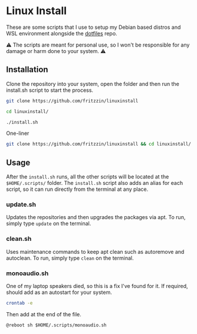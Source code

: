 # Linux Install
These are some scripts that I use to setup my Debian based distros and WSL environment alongside the [dotfiles](https://github.com/Fritzzin/dotfiles) repo. 

:warning: The scripts are meant for personal use, so I won't be responsible for any damage or harm done to your system. :warning:

## Installation
Clone the repository into your system, open the folder and then run the install.sh script to start the process.
```bash
git clone https://github.com/fritzzin/linuxinstall
```
```bash
cd linuxinstall/
```
```bash
./install.sh
```

One-liner
```bash
git clone https://github.com/fritzzin/linuxinstall && cd linuxinstall/ && ./install.sh
```

## Usage
After the ```install.sh``` runs, all the other scripts will be located at the ```$HOME/.scripts/``` folder. The ```install.sh``` script also adds an alias for each script, so it can run directly from the terminal at any place.

### update.sh
Updates the repositories and then upgrades the packages via apt.
To run, simply type ```update``` on the terminal.

### clean.sh
Uses maintenance commands to keep apt clean such as autoremove and autoclean.
To run, simply type ```clean``` on the terminal.

### monoaudio.sh
One of my laptop speakers died, so this is a fix I've found for it.
If required, should add as an autostart for your system.
```bash
crontab -e
```
Then add at the end of the file.
```
@reboot sh $HOME/.scripts/monoaudio.sh
```
